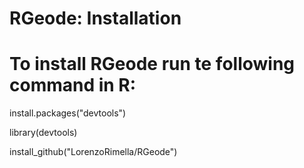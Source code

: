 # RGeode: Installation

# To install RGeode run te following command in R:

install.packages("devtools")

library(devtools)

install_github("LorenzoRimella/RGeode")
